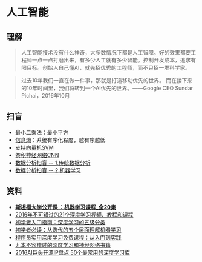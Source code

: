# 人工智能

## 理解
> 人工智能技术没有什么神奇，大多数情况下都是人工智障。好的效果都要工程师一点一点打磨出来，有多少人工就有多少智能。控制开发成本，追求有限目标。创始人自己懂AI，就先招优秀的工程师，而不只招一堆科学家。

> 过去10年我们一直在做一件事，那就是打造移动优先的世界。
而在接下来的10年时间里，我们将转到一个AI优先的世界。——Google CEO Sundar Pichai，2016年10月

## 扫盲
* 最小二乘法：最小平方
* [信息熵](http://baike.baidu.com/item/%E4%BF%A1%E6%81%AF%E7%86%B5)：系统有序化程度，越有序越低
* [支持向量机SVM](https://www.zhihu.com/question/21094489)
* [卷积神经网络CNN](https://www.zhihu.com/question/34681168)
* [数据分析扫盲 -- 1.传统数据分析](https://www.zybuluo.com/heavysheep/note/636770)
* [数据分析扫盲 -- 2.机器学习](https://www.zybuluo.com/heavysheep/note/639120)

## 资料
* **[斯坦福大学公开课 ：机器学习课程_全20集](http://open.163.com/special/opencourse/machinelearning.html)**
* [2016年不可错过的21个深度学习视频、教程和课程](https://zhuanlan.zhihu.com/p/24362823?utm_source=wechat_session&utm_medium=social)
* [初学者入门指南：深度学习的五级分类](http://www.dlworld.cn/ShenDuXueXiYingYong/2764.html)
* [初学者必读：从迭代的五个层面理解机器学习](http://it.sohu.com/20161229/n477271597.shtml)
* [程序员实用深度学习免费课程：从入门到实践](http://it.sohu.com/20161229/n477271598.shtml)
* [九本不容错过的深度学习和神经网络书籍](http://it.sohu.com/20161229/n477271599.shtml)
* [2016AI巨头开源IP盘点 50个最常用的深度学习库](https://news.cnblogs.com/n/559753/)

